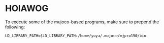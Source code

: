 # HOIAWOG
To execute some of the mujoco-based programs, make sure to prepend the following:

`LD_LIBRARY_PATH=$LD_LIBRARY_PATH:/home/yuya/.mujoco/mjpro150/bin`
